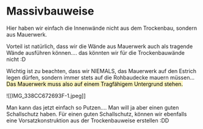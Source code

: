 # Massivbauweise

Hier haben wir einfach die Innenwände nicht aus dem Trockenbau, sondern aus Mauerwerk.

Vorteil ist natürlich, dass wir die Wände aus Mauerwerk auch als tragende Wände ausführen können.... das könnten wir für die Trockenbauwände nicht :D

Wichtig ist zu beachten, dass wir NIEMALS, das Mauerwerk auf den Estrich legen dürfen, sondern immer stets auf die Rohbaudecke mauern müssen... <mark style="background: #FFF3A3A6;">Das Mauerwerk muss also auf einem Tragfähigem Untergrund stehen.</mark> 

![[IMG_338CC672693F-1.jpeg]]

Man kann das jetzt einfach so Putzen.... Man will ja aber einen guten Schallschutz haben. Für einen guten Schallschutz, können wir ebenfalls eine Vorsatzkonstruktion aus der Trockenbauweise erstellen :DD

